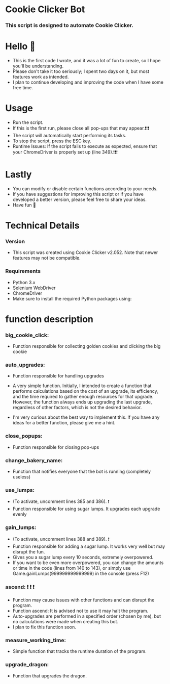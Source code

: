 # Cookie Clicker Bot
### This script is designed to automate Cookie Clicker.

# Hello 👋
- This is the first code I wrote, and it was a lot of fun to create, so I hope you'll be understanding.
- Please don't take it too seriously; I spent two days on it, but most features work as intended. 
- I plan to continue developing and improving the code when I have some free time.

# Usage
- Run the script.
- If this is the first run, please close all pop-ups that may appear.❗❗❗
- The script will automatically start performing its tasks.
- To stop the script, press the ESC key.
- Runtime Issues: If the script fails to execute as expected, ensure that your ChromeDriver is properly set up (line 349).❗❗❗

# Lastly
- You can modify or disable certain functions according to your needs.
- If you have suggestions for improving this script or if you have developed a better version, please feel free to share your ideas.
- Have fun 👋



# Technical Details

### Version
- This script was created using Cookie Clicker v2.052. Note that newer features may not be compatible.

### Requirements
- Python 3.x
- Selenium WebDriver
- ChromeDriver
- Make sure to install the required Python packages using:



# function description

### big_cookie_click:
- Function responsible for collecting golden cookies and clicking the big cookie

### auto_upgrades:
- Function responsible for handling upgrades
- A very simple function. Initially, I intended to create a function that performs calculations based on the cost of an upgrade, its efficiency, and the time required to gather enough resources for that upgrade. However, the function always ends up upgrading the last upgrade, regardless of other factors, which is not the desired behavior.

- I'm very curious about the best way to implement this. If you have any ideas for a better function, please give me a hint.

### close_popups:
- Function responsible for closing pop-ups

### change_bakery_name: 
- Function that notifies everyone that the bot is running (completely useless)

### use_lumps:
- (To activate, uncomment lines 385 and 386). ❗ 
- Function responsible for using sugar lumps. It upgrades each upgrade evenly 


### gain_lumps:
- (To activate, uncomment lines 388 and 389). ❗
- Function responsible for adding a sugar lump. It works very well but may disrupt the fun.
- Gives you a sugar lump every 10 seconds, extremely overpowered.
- If you want to be even more overpowered, you can change the amounts or time in the code (lines from 140 to 143), or simply use Game.gainLumps(999999999999999) in the console (press F12)


### ascend: ❗ ❗ ❗ 
- Function may cause issues with other functions and can disrupt the program.
- Function ascend: It is advised not to use it may halt the program. 
- Auto-upgrades are performed in a specified order (chosen by me), but no calculations were made when creating this bot.
- I plan to fix this function soon.

### measure_working_time: 
- Simple function that tracks the runtime duration of the program.

### upgrade_dragon: 
- Function that upgrades the dragon.



